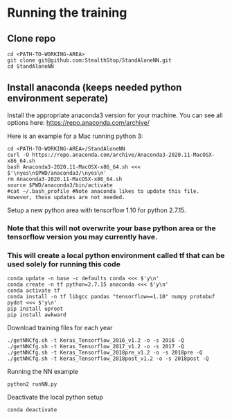 # Running the training

## Clone repo
```
cd <PATH-TO-WORKING-AREA>
git clone git@github.com:StealthStop/StandAloneNN.git
cd StandAloneNN
```

## Install anaconda (keeps needed python environment seperate)
Install the appropriate anaconda3 version for your machine.
You can see all options here: https://repo.anaconda.com/archive/

Here is an example for a Mac running python 3:
```
cd <PATH-TO-WORKING-AREA>/StandAloneNN
curl -O https://repo.anaconda.com/archive/Anaconda3-2020.11-MacOSX-x86_64.sh
bash Anaconda3-2020.11-MacOSX-x86_64.sh <<< $'\nyes\n$PWD/anaconda3/\nyes\n'
rm Anaconda3-2020.11-MacOSX-x86_64.sh
source $PWD/anaconda3/bin/activate
#cat ~/.bash_profile #Note anaconda likes to update this file. However, these updates are not needed.
```

Setup a new python area with tensorflow 1.10 for python 2.7.15.
### Note that this will not overwrite your base python area or the tensorflow version you may currently have.
### This will create a local python environment called tf that can be used solely for running this code
```
conda update -n base -c defaults conda <<< $'y\n'
conda create -n tf python=2.7.15 anaconda <<< $'y\n'
conda activate tf
conda install -n tf libgcc pandas "tensorflow==1.10" numpy protobuf pydot <<< $'y\n'
pip install uproot
pip install awkward
```

Download training files for each year
```
./getNNCfg.sh -t Keras_Tensorflow_2016_v1.2 -o -s 2016 -Q
./getNNCfg.sh -t Keras_Tensorflow_2017_v1.2 -o -s 2017 -Q
./getNNCfg.sh -t Keras_Tensorflow_2018pre_v1.2 -o -s 2018pre -Q
./getNNCfg.sh -t Keras_Tensorflow_2018post_v1.2 -o -s 2018post -Q
```

Running the NN example
```
python2 runNN.py
```

Deactivate the local python setup
```
conda deactivate
```
